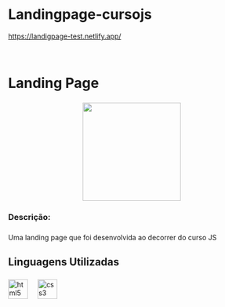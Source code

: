 # Landingpage-cursojs
https://landigpage-test.netlify.app/

<br clear="both">

<h1 align="left">Landing Page</h1>

###

<div align="center">
  <img height="200" src="https://i.im.ge/2024/08/29/fCq1X0.foto-da-landing-page-1.png"  />
</div>

###

<h3 align="left">Descrição:</h3>

###

<p align="left">Uma landing page que foi desenvolvida ao decorrer do curso JS</p>

###

<h2 align="left">Linguagens Utilizadas</h2>

###

<div align="left">
  <img src="https://cdn.jsdelivr.net/gh/devicons/devicon/icons/html5/html5-original.svg" height="40" alt="html5 logo"  />
  <img width="12" />
  <img src="https://cdn.jsdelivr.net/gh/devicons/devicon/icons/css3/css3-original.svg" height="40" alt="css3 logo"  />
</div>

###
